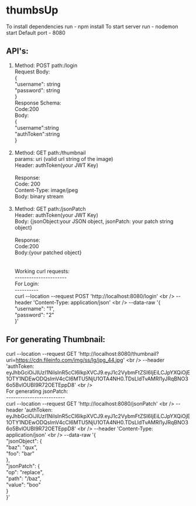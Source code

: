 # thumbsUp

To install dependencies run - npm install
To start server run - nodemon start
Default port - 8080

API's:
-------
1) Method: POST path:/login <br />
   Request Body:<br />
   {<br />
    "username": string<br />
    "password": string<br />
   }<br />
   Response Schema:<br />
   Code:200<br />
   Body:<br />
   {<br />
    "username":string<br />
    "authToken":string<br />
   }<br />
   <br />
2) Method: GET path:/thumbnail<br />
   params: uri (valid url string of the image)<br />
   Header: authToken(your JWT Key)<br />
   <br />
   Response:<br />
   Code: 200<br />
   Content-Type: image/jpeg<br />
   Body: binary stream<br />
   <br />
3) Method: GET path:/jsonPatch<br />
   Header: authToken(your JWT Key)<br />
   Body: {jsonObject:your JSON object, jsonPatch: your patch string object}<br />
   <br />
   Response:<br />
   Code:200<br />
   Body:{your patched object}<br />
   <br />
   <br />
Working curl requests:<br />
----------------------<br />
For Login:<br />
----------<br />
curl --location --request POST 'http://localhost:8080/login' \<br />
--header 'Content-Type: application/json' \<br />
--data-raw '{<br />
    "username": "1",<br />
    "password": "2"<br />
}'<br />

For generating Thumbnail:<br />
-------------------------
curl --location --request GET 'http://localhost:8080/thumbnail?uri=https://cdn.fileinfo.com/img/ss/lg/jpg_44.jpg' \<br />
--header 'authToken: eyJhbGciOiJIUzI1NiIsInR5cCI6IkpXVCJ9.eyJ1c2VybmFtZSI6IjEiLCJpYXQiOjE1OTY1NDEwODQsImV4cCI6MTU5NjU1OTA4NH0.TDsLldTvAMRl1yJRqBNO36o5BvlOUBI9R72OETEppD8' \<br />
<br />
For generating jsonPatch:<br />
-------------------------<br />
curl --location --request GET 'http://localhost:8080/jsonPatch' \<br />
--header 'authToken: eyJhbGciOiJIUzI1NiIsInR5cCI6IkpXVCJ9.eyJ1c2VybmFtZSI6IjEiLCJpYXQiOjE1OTY1NDEwODQsImV4cCI6MTU5NjU1OTA4NH0.TDsLldTvAMRl1yJRqBNO36o5BvlOUBI9R72OETEppD8' \<br />
--header 'Content-Type: application/json' \<br />
--data-raw '{<br />
    "jsonObject": {<br />
        "baz": "qux",<br />
        "foo": "bar"<br />
    },<br />
    "jsonPatch": {<br />
        "op": "replace",<br />
        "path": "/baz",<br />
        "value": "boo"<br />
    }<br />
}'<br />

